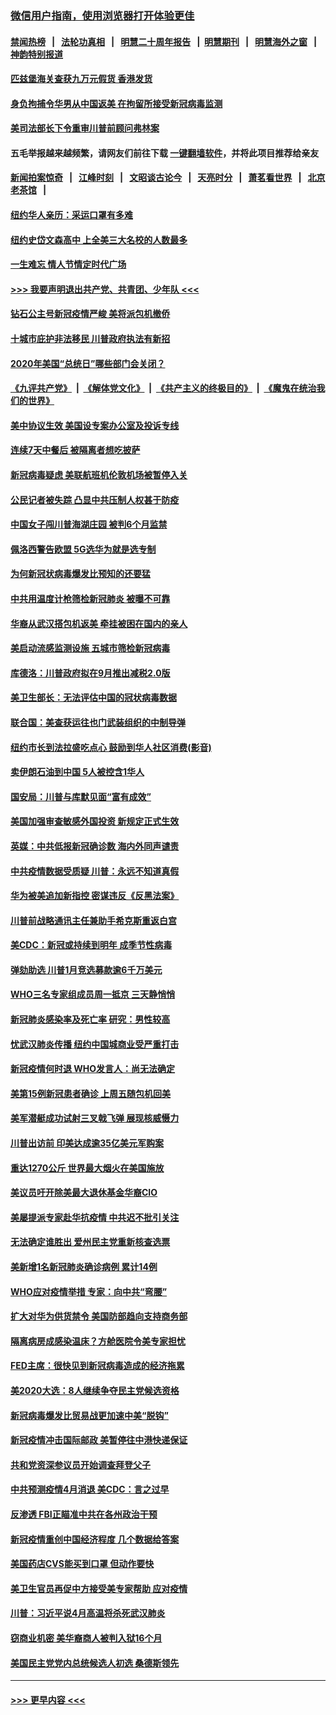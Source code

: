 ### [微信用户指南，使用浏览器打开体验更佳](https://github.com/gfw-breaker/banned-news1/blob/master/indexes/wechat-guide.md?t=0)
#### [禁闻热榜](热点新闻.md?t=0)  &nbsp;&nbsp;|&nbsp;&nbsp; [法轮功真相](https://github.com/gfw-breaker/truth/blob/master/README.md?t=0) &nbsp;&nbsp;|&nbsp;&nbsp; [明慧二十周年报告](https://github.com/gfw-breaker/mh-reports/blob/master/README.md?t=0) &nbsp;&nbsp;|&nbsp;&nbsp;[明慧期刊](https://github.com/gfw-breaker/mh-qikan) &nbsp;&nbsp;|&nbsp;&nbsp; [明慧海外之窗](https://github.com/gfw-breaker/mh-news/blob/master/README.md?t=0) &nbsp;&nbsp;|&nbsp;&nbsp; [神韵特别报道](https://github.com/gfw-breaker/mh-news/blob/master/shenyun.md?t=0)
#### [匹兹堡海关查获九万元假货 香港发货](../pages/nsc412/n11870716.md?t=02151844) 
#### [身负拘捕令华男从中国返美  在拘留所接受新冠病毒监测](../pages/nsc412/n11870710.md?t=02151844) 
#### [美司法部长下令重审川普前顾问弗林案](../pages/nsc412/n11870258.md?t=02151844) 
#### 五毛举报越来越频繁，请网友们前往下载 [一键翻墙软件](https://github.com/gfw-breaker/ssr-accounts)，并将此项目推荐给亲友
#### [新闻拍案惊奇](https://github.com/gfw-breaker/banned-news1/blob/master/pages/link4.md) &nbsp;&nbsp;|&nbsp;&nbsp; [江峰时刻](https://github.com/gfw-breaker/banned-news1/blob/master/pages/link4.md) &nbsp;&nbsp;|&nbsp;&nbsp; [文昭谈古论今](https://github.com/gfw-breaker/banned-news1/blob/master/pages/link4.md) &nbsp;&nbsp;|&nbsp;&nbsp; [天亮时分](https://github.com/gfw-breaker/banned-news1/blob/master/pages/link4.md) &nbsp;&nbsp;|&nbsp;&nbsp; [萧茗看世界](https://github.com/gfw-breaker/banned-news1/blob/master/pages/link4.md) &nbsp;&nbsp;|&nbsp;&nbsp; [北京老茶馆](https://github.com/gfw-breaker/banned-news1/blob/master/pages/link4.md) &nbsp;&nbsp;|&nbsp;&nbsp; 
#### [纽约华人亲历：采运口罩有多难](../pages/nsc412/n11870531.md?t=02151844) 
#### [纽约史岱文森高中  上全美三大名校的人数最多](../pages/nsc412/n11870557.md?t=02151844) 
#### [一生难忘 情人节情定时代广场](../pages/nsc412/n11870536.md?t=02151844) 
#### [>>> 我要声明退出共产党、共青团、少年队 <<<](https://github.com/begood0513/goodnews/blob/master/quit/letter.md) 
#### [钻石公主号新冠疫情严峻 美将派包机撤侨](../pages/nsc412/n11870505.md?t=02151844) 
#### [十城市庇护非法移民 川普政府执法有新招](../pages/nsc412/n11870410.md?t=02151844) 
#### [2020年美国“总统日”哪些部门会关闭？](../pages/nsc412/n11870148.md?t=02151844) 
#### [《九评共产党》](https://github.com/begood0513/9ping.md/blob/master/README.md) &nbsp;|&nbsp; [《解体党文化》](../../../../jtdwh.md/blob/master/README.md)  &nbsp;|&nbsp; [《共产主义的终极目的》](../../../../gczydzjmd.md/blob/master/README.md) &nbsp;|&nbsp; [《魔鬼在统治我们的世界》](../../../../mgztzwmdsj.md/blob/master/README.md) 
#### [美中协议生效 美国设专案办公室及投诉专线](../pages/nsc412/n11870266.md?t=02151844) 
#### [连续7天中餐后 被隔离者想吃披萨](../pages/nsc412/n11870243.md?t=02151844) 
#### [新冠病毒疑虑 美联航班机伦敦机场被暂停入关](../pages/nsc412/n11870015.md?t=02151844) 
#### [公民记者被失踪 凸显中共压制人权甚于防疫](../pages/nsc412/n11870042.md?t=02151844) 
#### [中国女子闯川普海湖庄园 被判6个月监禁](../pages/nsc412/n11869919.md?t=02151844) 
#### [佩洛西警告欧盟 5G选华为就是选专制](../pages/nsc412/n11869898.md?t=02151844) 
#### [为何新冠状病毒爆发比预知的还要猛](../pages/nsc412/n11869828.md?t=02151844) 
#### [中共用温度计枪筛检新冠肺炎 被曝不可靠](../pages/nsc412/n11869707.md?t=02151844) 
#### [华裔从武汉搭包机返美 牵挂被困在国内的亲人](../pages/nsc412/n11869711.md?t=02151844) 
#### [美启动流感监测设施 五城市筛检新冠病毒](../pages/nsc412/n11869689.md?t=02151844) 
#### [库德洛：川普政府拟在9月推出减税2.0版](../pages/nsc412/n11869627.md?t=02151844) 
#### [美卫生部长：无法评估中国的冠状病毒数据](../pages/nsc412/n11869301.md?t=02151844) 
#### [联合国：美查获运往也门武装组织的中制导弹](../pages/nsc412/n11868677.md?t=02151844) 
#### [纽约市长到法拉盛吃点心  鼓励到华人社区消费(影音)](../pages/nsc412/n11868197.md?t=02151844) 
#### [卖伊朗石油到中国  5人被控含1华人](../pages/nsc412/n11867988.md?t=02151844) 
#### [国安局：川普与库默见面“富有成效”](../pages/nsc412/n11867976.md?t=02151844) 
#### [美国加强审查敏感外国投资 新规定正式生效](../pages/nsc412/n11868041.md?t=02151844) 
#### [英媒：中共低报新冠确诊数 海内外同声谴责](../pages/nsc412/n11867421.md?t=02151844) 
#### [中共疫情数据受质疑 川普：永远不知道真假](../pages/nsc412/n11867195.md?t=02151844) 
#### [华为被美追加新指控 密谋违反《反黑法案》](../pages/nsc412/n11867191.md?t=02151844) 
#### [川普前战略通讯主任兼助手希克斯重返白宫](../pages/nsc412/n11867104.md?t=02151844) 
#### [美CDC：新冠或持续到明年 成季节性病毒](../pages/nsc412/n11867279.md?t=02151844) 
#### [弹劾助选 川普1月竞选募款逾6千万美元](../pages/nsc412/n11866950.md?t=02151844) 
#### [WHO三名专家组成员周一抵京 三天静悄悄](../pages/nsc412/n11866947.md?t=02151844) 
#### [新冠肺炎感染率及死亡率 研究：男性较高](../pages/nsc412/n11866956.md?t=02151844) 
#### [忧武汉肺炎传播 纽约中国城商业受严重打击](../pages/nsc412/n11866902.md?t=02151844) 
#### [新冠疫情何时退 WHO发言人：尚无法确定](../pages/nsc412/n11866864.md?t=02151844) 
#### [美第15例新冠患者确诊 上周五随包机回美](../pages/nsc412/n11866852.md?t=02151844) 
#### [美军潜艇成功试射三叉戟飞弹 展现核威慑力](../pages/nsc412/n11866046.md?t=02151844) 
#### [川普出访前 印美达成逾35亿美元军购案](../pages/nsc412/n11865444.md?t=02151844) 
#### [重达1270公斤 世界最大烟火在美国施放](../pages/nsc412/n11865198.md?t=02151844) 
#### [美议员吁开除美最大退休基金华裔CIO](../pages/nsc412/n11865230.md?t=02151844) 
#### [美屡提派专家赴华抗疫情 中共迟不批引关注](../pages/nsc412/n11864719.md?t=02151844) 
#### [无法确定谁胜出 爱州民主党重新核查选票](../pages/nsc412/n11864830.md?t=02151844) 
#### [美新增1名新冠肺炎确诊病例 累计14例](../pages/nsc412/n11864893.md?t=02151844) 
#### [WHO应对疫情举措 专家：向中共“弯腰”](../pages/nsc412/n11864727.md?t=02151844) 
#### [扩大对华为供货禁令 美国防部趋向支持商务部](../pages/nsc412/n11864773.md?t=02151844) 
#### [隔离病房成感染温床？方舱医院令美专家担忧](../pages/nsc412/n11864575.md?t=02151844) 
#### [FED主席：很快见到新冠病毒造成的经济拖累](../pages/nsc412/n11864507.md?t=02151844) 
#### [美2020大选：8人继续争夺民主党候选资格](../pages/nsc412/n11864327.md?t=02151844) 
#### [新冠病毒爆发比贸易战更加速中美“脱钩”](../pages/nsc412/n11864470.md?t=02151844) 
#### [新冠疫情冲击国际邮政 美暂停往中港快递保证](../pages/nsc412/n11864207.md?t=02151844) 
#### [共和党资深参议员开始调查拜登父子](../pages/nsc412/n11863984.md?t=02151844) 
#### [中共预测疫情4月消退 美CDC：言之过早](../pages/nsc412/n11864310.md?t=02151844) 
#### [反渗透 FBI正瞄准中共在各州政治干预](../pages/nsc412/n11864300.md?t=02151844) 
#### [新冠疫情重创中国经济程度 几个数据给答案](../pages/nsc412/n11864203.md?t=02151844) 
#### [美国药店CVS能买到口罩 但动作要快](../pages/nsc412/n11862438.md?t=02151844) 
#### [美卫生官员再促中方接受美专家帮助 应对疫情](../pages/nsc412/n11864043.md?t=02151844) 
#### [川普：习近平说4月高温将杀死武汉肺炎](../pages/nsc412/n11860814.md?t=02151844) 
#### [窃商业机密 美华裔商人被判入狱16个月](../pages/nsc412/n11863911.md?t=02151844) 
#### [美国民主党党内总统候选人初选 桑德斯领先](../pages/nsc412/n11863475.md?t=02151844) 

----
#### [ >>> 更早内容 <<< ](../indexes/nsc412-earlier.md)
